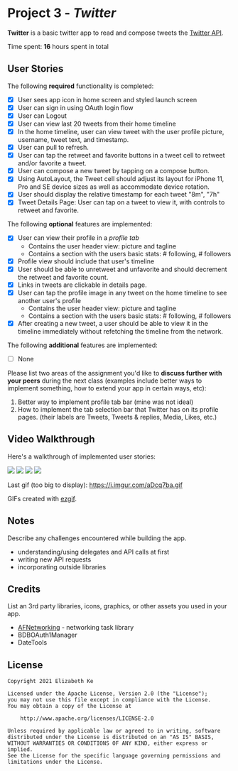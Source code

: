 # Project 3 - *Twitter*

**Twitter** is a basic twitter app to read and compose tweets the [Twitter API](https://apps.twitter.com/).

Time spent: **16** hours spent in total
## User Stories

The following **required** functionality is completed:

- [x] User sees app icon in home screen and styled launch screen
- [x] User can sign in using OAuth login flow
- [x] User can Logout
- [x] User can view last 20 tweets from their home timeline
- [x] In the home timeline, user can view tweet with the user profile picture, username, tweet text, and timestamp.
- [x] User can pull to refresh.
- [x] User can tap the retweet and favorite buttons in a tweet cell to retweet and/or favorite a tweet.
- [x] User can compose a new tweet by tapping on a compose button.
- [x] Using AutoLayout, the Tweet cell should adjust its layout for iPhone 11, Pro and SE device sizes as well as accommodate device rotation.
- [x] User should display the relative timestamp for each tweet "8m", "7h"
- [x] Tweet Details Page: User can tap on a tweet to view it, with controls to retweet and favorite.

The following **optional** features are implemented:

- [x] User can view their profile in a *profile tab*
  - Contains the user header view: picture and tagline
  - Contains a section with the users basic stats: # following, # followers
- [x] Profile view should include that user's timeline
- [x] User should be able to unretweet and unfavorite and should decrement the retweet and favorite count. 
- [x] Links in tweets are clickable in details page.
- [x] User can tap the profile image in any tweet on the home timeline to see another user's profile
  - Contains the user header view: picture and tagline
  - Contains a section with the users basic stats: # following, # followers
- [x] After creating a new tweet, a user should be able to view it in the timeline immediately without refetching the timeline from the network.

The following **additional** features are implemented:

- [ ] None

Please list two areas of the assignment you'd like to **discuss further with your peers** during the next class (examples include better ways to implement something, how to extend your app in certain ways, etc):

1. Better way to implement profile tab bar (mine was not ideal)
2. How to implement the tab selection bar that Twitter has on its profile pages. (their labels are Tweets, Tweets & replies, Media, Likes, etc.)

## Video Walkthrough

Here's a walkthrough of implemented user stories:

![](https://i.imgur.com/AMvNbqA.gif)
![](https://i.imgur.com/fqMZiOA.gif)
![](https://i.imgur.com/Xi1Wk9G.gif)
![](https://i.imgur.com/c16iQIm.gif)

Last gif (too big to display): https://i.imgur.com/aDcq7ba.gif

GIFs created with [ezgif](https://ezgif.com/video-to-gif).

## Notes

Describe any challenges encountered while building the app.

- understanding/using delegates and API calls at first
- writing new API requests
- incorporating outside libraries

## Credits

List an 3rd party libraries, icons, graphics, or other assets you used in your app.

- [AFNetworking](https://github.com/AFNetworking/AFNetworking) - networking task library
- BDBOAuth1Manager
- DateTools

## License

    Copyright 2021 Elizabeth Ke

    Licensed under the Apache License, Version 2.0 (the "License");
    you may not use this file except in compliance with the License.
    You may obtain a copy of the License at

        http://www.apache.org/licenses/LICENSE-2.0

    Unless required by applicable law or agreed to in writing, software
    distributed under the License is distributed on an "AS IS" BASIS,
    WITHOUT WARRANTIES OR CONDITIONS OF ANY KIND, either express or implied.
    See the License for the specific language governing permissions and
    limitations under the License.
